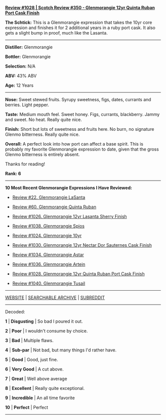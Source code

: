 
[**Review #1028 | Scotch Review #350 - Glenmorangie 12yr Quinta Ruban Port Cask Finish**]( https://t8ke.review/review-1028-glenmorangie-12yr-quinta-ruban-port-cask-finish/)

**The Schtick:** This is a Glenmorangie expression that takes the 10yr core expression and finishes it for 2 additional years in a ruby port cask. It also gets a slight bump in proof, much like the Lasanta.

-----

**Distiller:** Glenmorangie

**Bottler:** Glenmorangie

**Selection:** N/A

**ABV:**  43% ABV

**Age:** 12 Years 

-----

**Nose:**  Sweet stewed fruits. Syrupy sweetness, figs, dates, currants and berries. Light pepper.  

**Taste:** Medium mouth feel. Sweet honey. Figs, currants, blackberry. Jammy and sweet. No heat. Really quite nice. 

**Finish:** Short but lots of sweetness and fruits here. No burn, no signature Glenmo bitterness. Really quite nice.  

**Overall:** A perfect look into how port can affect a base spirit. This is probably my favorite Glenmorangie expression to date, given that the gross Glenmo bitterness is entirely absent. 

Thanks for reading!

**Rank: 6**

----- 

**10 Most Recent Glenmorangie Expressions I Have Reviewed:** 

- [Review #22. Glenmorangie LaSanta]( https://t8ke.review/review-22-glenmorangie-lasanta/) 

- [Review #60. Glenmorangie Quinta Ruban]( https://t8ke.review) 

- [Review #1026. Glenmorangie 12yr Lasanta Sherry Finish]( https://t8ke.review/review-1026-glenmorangie-12yr-lasanta-sherry-finish/) 

- [Review #1038. Glenmorangie Spios]( https://t8ke.review/review-1038-glenmorangie-spios/) 

- [Review #1024. Glenmorangie 10yr]( https://t8ke.review/review-1024-glenmorangie-10yr-the-original/) 

- [Review #1030. Glenmorangie 12yr Nectar Dor Sauternes Cask Finish]( https://t8ke.review/review-1030-glenmorangie-12yr-nectar-dor-sauternes-cask-finish/) 

- [Review #1034. Glenmorangie Astar]( https://t8ke.review/review-1034-glenmorangie-astar-2017-re-release/) 

- [Review #1036. Glenmorangie Artein]( https://t8ke.review/review-1036-glenmorangie-artein/) 

- [Review #1028. Glenmorangie 12yr Quinta Ruban Port Cask Finish]( https://t8ke.review/review-1028-glenmorangie-12yr-quinta-ruban-port-cask-finish/) 

- [Review #1040. Glenmorangie Tusail]( https://t8ke.review/review-1040-glenmorangie-tusail/) 

-----

[WEBSITE](https://t8ke.review) | [SEARCHABLE ARCHIVE](https://t8ke.review/review-archive/) | [SUBREDDIT](https://reddit.com/r/t8kereviews)

-----

Decoded:

**1** | **Disgusting** | So bad I poured it out.

**2** | **Poor** | I wouldn't consume by choice.

**3** | **Bad** | Multiple flaws.

**4** | **Sub-par** | Not bad, but many things I'd rather have.

**5** | **Good** | Good, just fine.

**6** | **Very Good** | A cut above.

**7** | **Great** | Well above average

**8** | **Excellent** | Really quite exceptional.

**9** | **Incredible** | An all time favorite

**10** | **Perfect** | Perfect

----

